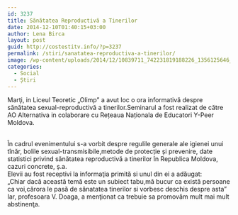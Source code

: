 ```yaml
---
id: 3237
title: Sănătatea Reproductivă a Tinerilor
date: 2014-12-10T01:40:15+03:00
author: Lena Birca
layout: post
guid: http://costestitv.info/?p=3237
permalink: /stiri/sanatatea-reproductiva-a-tinerilor/
image: /wp-content/uploads/2014/12/10839711_742231819188226_1356125646_o.jpg
categories:
  - Social
  - Știri
---
```

<span data-reactid=".k9.$mid=11418160247366=2294ab9ec65d3e66623.2:0.0.0.0.0.0.$end:0:$4:0">Marţi, in Liceul Teoretic &#8222;Olimp&#8221; a avut loc o ora informativă despre sănătatea sexual-reproductivă a tinerilor.Seminarul a fost realizat de către AO Alternativa in colaborare cu Rețeaua Naționala de Educatori Y-Peer Moldova.<!--more--></span>

<br data-reactid=".k9.$mid=11418160247366=2294ab9ec65d3e66623.2:0.0.0.0.0.0.$end:0:$5:0" /> <span data-reactid=".k9.$mid=11418160247366=2294ab9ec65d3e66623.2:0.0.0.0.0.0.$end:0:$6:0">În cadrul evenimentului s-a vorbit despre regulile generale ale igienei unui tînăr, bolile sexual-transmisibile,metode de protecție și prevenire, date statistici privind sănătatea reproductivă a tinerilor în Republica Moldova, cazuri concrete, ș.a. </span><br data-reactid=".k9.$mid=11418160247366=2294ab9ec65d3e66623.2:0.0.0.0.0.0.$end:0:$7:0" /><span data-reactid=".k9.$mid=11418160247366=2294ab9ec65d3e66623.2:0.0.0.0.0.0.$end:0:$8:0">Elevii au fost receptivi la informaţia primită si unul din ei a adăugat:</span><br data-reactid=".k9.$mid=11418160247366=2294ab9ec65d3e66623.2:0.0.0.0.0.0.$end:0:$9:0" /><span data-reactid=".k9.$mid=11418160247366=2294ab9ec65d3e66623.2:0.0.0.0.0.0.$end:0:$10:0">&#8222;Chiar dacă această temă este un subiect tabu,mă bucur ca există persoane ca voi,cărora le pasă de sănatatea tinerilor si vorbesc deschis despre asta&#8221;</span><br data-reactid=".k9.$mid=11418160247366=2294ab9ec65d3e66623.2:0.0.0.0.0.0.$end:0:$11:0" /><span data-reactid=".k9.$mid=11418160247366=2294ab9ec65d3e66623.2:0.0.0.0.0.0.$end:0:$12:0">Iar, profesoara V. Doaga, a menţionat ca trebuie sa promovăm mult mai mult abstinenţa.</span>